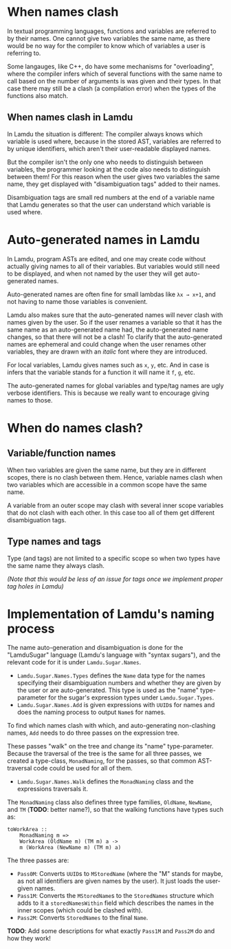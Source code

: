 # When names clash

In textual programming languages, functions and variables are referred to by their names.
One cannot give two variables the same name, as there would be no way for the compiler to know which of variables a user is referring to.

Some langauges, like C++, do have some mechanisms for "overloading", where the compiler infers which of several functions with the same name to call based on the number of arguments is was given and their types. In that case there may still be a clash (a compilation error) when the types of the functions also match.

## When names clash in Lamdu

In Lamdu the situation is different: The compiler always knows which variable is used where, because in the stored AST, variables are referred to by unique identifiers, which aren't their user-readable displayed names.

But the compiler isn't the only one who needs to distinguish between variables,
the programmer looking at the code also needs to distinguish between them!
For this reason when the user gives two variables the same name, they get displayed with "disambiguation tags" added to their names.

Disambiguation tags are small red numbers at the end of a variable name that Lamdu generates so that the user can understand which variable is used where.

# Auto-generated names in Lamdu

In Lamdu, program ASTs are edited, and one may create code without actually giving names to all of their variables. But variables would still need to be displayed, and when not named by the user they will get auto-generated names.

Auto-generated names are often fine for small lambdas like `λx → x+1`, and not having to name those variables is convenient.

Lamdu also makes sure that the auto-generated names will never clash with names given by the user. So if the user renames a variable so that it has the same name as an auto-generated name had, the auto-generated name changes, so that there will not be a clash! To clarify that the auto-generated names are ephemeral and could change when the user renames other variables, they are drawn with an *italic* font where they are introduced.

For local variables, Lamdu gives names such as `x`, `y`, etc. And in case is infers that the variable stands for a function it will name it `f`, `g`, etc.

The auto-generated names for global variables and type/tag names are ugly verbose identifiers. This is because we really want to encourage giving names to those.

# When do names clash?

## Variable/function names

When two variables are given the same name, but they are in different scopes, there is no clash between them.
Hence, variable names clash when two variables which are accessible in a common scope have the same name.

A variable from an outer scope may clash with several inner scope variables that do not clash with each other. In this case too all of them get different disambiguation tags.

## Type names and tags

Type (and tags) are not limited to a specific scope so when two types have the same name they always clash.

*(Note that this would be less of an issue for tags once we implement proper tag holes in Lamdu)*

# Implementation of Lamdu's naming process

The name auto-generation and disambiguation is done for the "LamduSugar" language (Lamdu's language with "syntax sugars"), and the relevant code for it is under `Lamdu.Sugar.Names`.

* `Lamdu.Sugar.Names.Types` defines the `Name` data type for the names specifying their disambiguation numbers and whether they are given by the user or are auto-generated. This type is used as the "name" type-parameter for the sugar's expression types under `Lamdu.Sugar.Types`.
* `Lamdu.Sugar.Names.Add` is given expressions with `UUID`s for names and does the naming process to output `Name`s for names.

To find which names clash with which, and auto-generating non-clashing names, `Add` needs to do three passes on the expression tree.

These passes "walk" on the tree and change its "name" type-parameter. Because the traversal of the tree is the same for all three passes, we created a type-class, `MonadNaming`, for the passes, so that common AST-traversal code could be used for all of them.

* `Lamdu.Sugar.Names.Walk` defines the `MonadNaming` class and the expressions traversals it.

The `MonadNaming` class also defines three type families, `OldName`, `NewName`, and `TM` (**TODO**: better name?), so that the walking functions have types such as:

    toWorkArea ::
        MonadNaming m =>
        WorkArea (OldName m) (TM m) a ->
        m (WorkArea (NewName m) (TM m) a)

The three passes are:

* `Pass0M`: Converts `UUID`s to `MStoredName` (where the "M" stands for maybe, as not all identifiers are given names by the user). It just loads the user-given names.
* `Pass1M`: Converts the `MStoredName`s to the `StoredNames` structure which adds to it a `storedNamesWithin` field which describes the names in the inner scopes (which could be clashed with).
* `Pass2M`: Converts `StoredNames` to the final `Name`.

**TODO**: Add some descriptions for what exactly `Pass1M` and `Pass2M` do and how they work!
